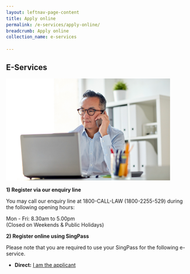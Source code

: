 ```yaml
---
layout: leftnav-page-content
title: Apply online
permalink: /e-services/apply-online/
breadcrumb: Apply online
collection_name: e-services

---
```


<style>
  .image {width: 600px;}
  .image img {max-width: 100%;}
</style>

E-Services
---

<div class="image"><img src="/images/1504083328552.png/"></div>

**1) Register via our enquiry line**

You may call our enquiry line at 1800-CALL-LAW (1800-2255-529) during the following opening hours:

Mon - Fri: 8.30am to 5.00pm<br>
(Closed on Weekends & Public Holidays)

**2) Register online using SingPass**

Please note that you are required to use your SingPass for the following e-service. 

* **Direct:**  [I am the applicant](https://saml.singpass.gov.sg/spauth/login/eservloginpage?URL=%2FFIM%2Fsps%2FSingpassIDPFed%2Fsaml20%2Flogininitial%3FRequestBinding%3DHTTPArtifact%26ResponseBinding%3DHTTPArtifact%26PartnerId%3Dhttps%253a%252f%252fwww.mlaw.gov.sg%252feservices%252fmp%252fSAML%252f%26NameIdFormat%3DEmail%26esrvcID%3DLSRA%26Target%3Deservices%252fCMC%252fMediatorsPortal%252fsingpass-redirection-page%252f%253freturnurlpage%253ddirect-intake&TAM_OP=login)
